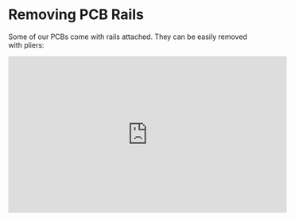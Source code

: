 # Removing PCB Rails

Some of our PCBs come with rails attached. They can be easily removed with pliers:

<iframe width="560" height="315" src="https://www.youtube.com/embed/c0wWr68RgHE" frameborder="0" allow="accelerometer; autoplay; clipboard-write; encrypted-media; gyroscope; picture-in-picture" allowfullscreen></iframe>